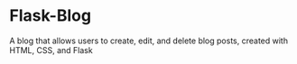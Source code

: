 # Flask-Blog
A blog that allows users to create, edit, and delete blog posts, created with HTML, CSS, and Flask
